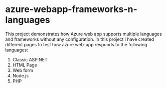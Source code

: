 ﻿<!DOCTYPE html>
<html>
<head>
    <title>Azure-webapp-frameworks-n-languages</title>
	<meta charset="utf-8" />
</head>
<body>
<h1> azure-webapp-frameworks-n-languages </h1>
<p> This project demonstrates how Azure web app supports multiple languages and frameworks without any configuration.
In this project i have created different pages to test how azure web-app responds to the following languages:
<ol>
<li> Classic ASP.NET </li>
<li> HTML Page </li>
<li> Web form </li>
<li> Node.js </li>
<li> PHP </li>
</ol>
</p>

</body>
</html>
